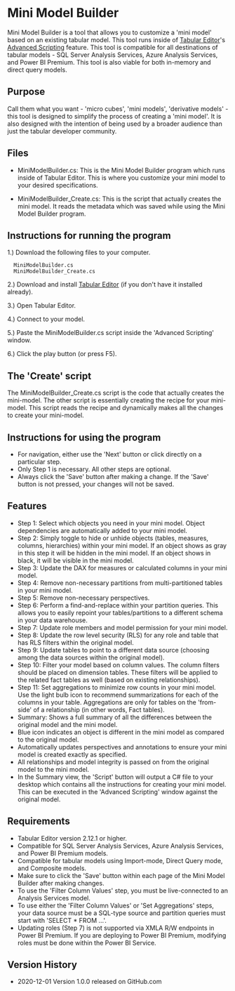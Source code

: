 # Mini Model Builder

Mini Model Builder is a tool that allows you to customize a 'mini model' based on an existing tabular model. This tool runs inside of [Tabular Editor](https://tabulareditor.com/ "Tabular Editor")'s [Advanced Scripting](https://docs.tabulareditor.com/Advanced-Scripting.html "Advanced Scripting") feature. This tool is compatible for all destinations of tabular models - SQL Server Analysis Services, Azure Analysis Services, and Power BI Premium. This tool is also viable for both in-memory and direct query models.

## Purpose

Call them what you want - 'micro cubes', 'mini models', 'derivative models' - this tool is designed to simplify the process of creating a 'mini model'. It is also designed with the intention of being used by a broader audience than just the tabular developer community.

## Files

* MiniModelBuilder.cs: This is the Mini Model Builder program which runs inside of Tabular Editor. This is where you customize your mini model to your desired specifications.

* MiniModelBuilder_Create.cs: This is the script that actually creates the mini model. It reads the metadata which was saved while using the Mini Model Builder program.

## Instructions for running the program

1.) Download the following files to your computer.

      MiniModelBuilder.cs
      MiniModelBuilder_Create.cs

2.) Download and install [Tabular Editor](https://github.com/otykier/TabularEditor/releases/latest "Tabular Editor") (if you don't have it installed already).

3.) Open Tabular Editor.

4.) Connect to your model.

5.) Paste the MiniModelBuilder.cs script inside the 'Advanced Scripting' window.

6.) Click the play button (or press F5).

## The 'Create' script

The MiniModelBuilder_Create.cs script is the code that actually creates the mini-model. The other script is essentially creating the recipe for your mini-model. This script reads the recipe and dynamically makes all the changes to create your mini-model. 

## Instructions for using the program

* For navigation, either use the 'Next' button or click directly on a particular step.
* Only Step 1 is necessary. All other steps are optional.
* Always click the 'Save' button after making a change. If the 'Save' button is not pressed, your changes will not be saved.

## Features

* Step 1: Select which objects you need in your mini model. Object dependencies are automatically added to your mini model.
* Step 2: Simply toggle to hide or unhide objects (tables, measures, columns, hierarchies) within your mini model. If an object shows as gray in this step it will be hidden in the mini model. If an object shows in black, it will be visible in the mini model.
* Step 3: Update the DAX for measures or calculated columns in your mini model.
* Step 4: Remove non-necessary partitions from multi-partitioned tables in your mini model.
* Step 5: Remove non-necessary perspectives.
* Step 6: Perform a find-and-replace within your partition queries. This allows you to easily repoint your tables/partitions to a different schema in your data warehouse.
* Step 7: Update role members and model permission for your mini model.
* Step 8: Update the row level security (RLS) for any role and table that has RLS filters within the original model.
* Step 9: Update tables to point to a different data source (choosing among the data sources within the original model).
* Step 10: Filter your model based on column values. The column filters should be placed on dimension tables. These filters will be applied to the related fact tables as well (based on existing relationships).
* Step 11: Set aggregations to minimize row counts in your mini model. Use the light bulb icon to recommend summarizations for each of the columns in your table. Aggregations are only for tables on the 'from-side' of a relationship (in other words, Fact tables).
* Summary: Shows a full summary of all the differences between the original model and the mini model.
* Blue icon indicates an object is different in the mini model as compared to the original model.
* Automatically updates perspectives and annotations to ensure your mini model is created exactly as specified.
* All relationships and model integrity is passed on from the original model to the mini model.
* In the Summary view, the 'Script' button will output a C# file to your desktop which contains all the instructions for creating your mini model. This can be executed in the 'Advanced Scripting' window against the original model.

## Requirements

* Tabular Editor version 2.12.1 or higher.
* Compatible for SQL Server Analysis Services, Azure Analysis Services, and Power BI Premium models.
* Compatible for tabular models using Import-mode, Direct Query mode, and Composite models.
* Make sure to click the 'Save' button within each page of the Mini Model Builder after making changes.
* To use the 'Filter Column Values' step, you must be live-connected to an Analysis Services model.
* To use either the 'Filter Column Values' or 'Set Aggregations' steps, your data source must be a SQL-type source and partition queries must start with 'SELECT * FROM ...'.
* Updating roles (Step 7) is not supported via XMLA R/W endpoints in Power BI Premium. If you are deploying to Power BI Premium, modifying roles must be done within the Power BI Service.

## Version History

* 2020-12-01 Version 1.0.0 released on GitHub.com

